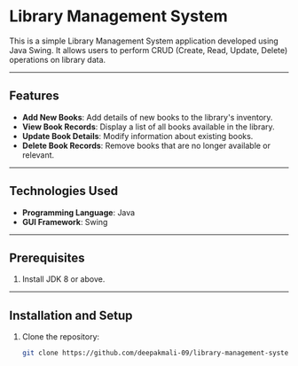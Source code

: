 # Library Management System

This is a simple Library Management System application developed using Java Swing. It allows users to perform CRUD (Create, Read, Update, Delete) operations on library data.

---

## Features

- **Add New Books**: Add details of new books to the library's inventory.
- **View Book Records**: Display a list of all books available in the library.
- **Update Book Details**: Modify information about existing books.
- **Delete Book Records**: Remove books that are no longer available or relevant.

---

## Technologies Used

- **Programming Language**: Java
- **GUI Framework**: Swing

---

## Prerequisites

1. Install JDK 8 or above.

---

## Installation and Setup

1. Clone the repository:
   ```bash
   git clone https://github.com/deepakmali-09/library-management-system-swing-ui.git
